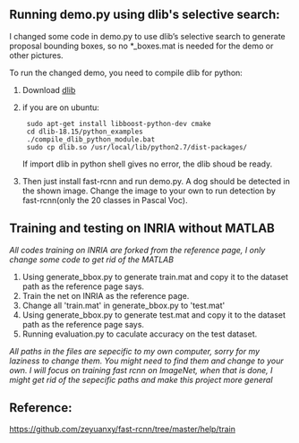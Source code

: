 ## Running demo.py using dlib's selective search:

I changed some code in demo.py to use dlib’s selective search to generate proposal bounding boxes, so no *_boxes.mat is needed for the demo or other pictures.

To run the changed demo, you need to compile dlib for python:

1. Download [dlib](http://dlib.net/)
2. if you are on ubuntu:

        sudo apt-get install libboost-python-dev cmake
        cd dlib-18.15/python_examples
        ./compile_dlib_python_module.bat 
        sudo cp dlib.so /usr/local/lib/python2.7/dist-packages/
   If import dlib in python shell gives no error, the dlib shoud be ready.
   
3. Then just install fast-rcnn and run demo.py. A dog should be detected in the shown image. Change the image to your own to run detection by fast-rcnn(only the 20 classes in Pascal Voc).

## Training and testing on INRIA without MATLAB
*All codes training on INRIA are forked from the reference page, I only change some code to get rid of the MATLAB*

1. Using generate_bbox.py to generate train.mat and copy it to the dataset path as the reference page says.
2. Train the net on INRIA as the reference page.
3. Change all 'train.mat' in generate_bbox.py to 'test.mat'
4. Using generate_bbox.py to generate test.mat and copy it to the dataset path as the reference page says.
5. Running evaluation.py to caculate accuracy on the test dataset.

*All paths in the files are sepecific to my own computer, sorry for my laziness to change them. You might need to find them and change to your own. I will focus on training fast rcnn on ImageNet, when that is done, I might get rid of the sepecific paths and make this project more general*

## Reference:
https://github.com/zeyuanxy/fast-rcnn/tree/master/help/train

